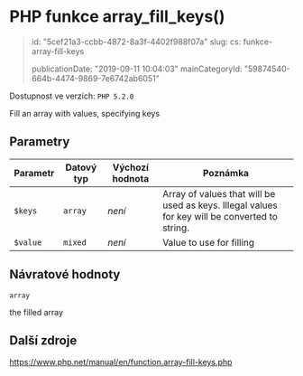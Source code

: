 PHP funkce array_fill_keys()
============================

> id: "5cef21a3-ccbb-4872-8a3f-4402f988f07a"
> slug:
> 	cs: funkce-array-fill-keys
>
> publicationDate: "2019-09-11 10:04:03"
> mainCategoryId: "59874540-664b-4474-9869-7e6742ab6051"

Dostupnost ve verzích: `PHP 5.2.0`

Fill an array with values, specifying keys


Parametry
--------------

| Parametr | Datový typ | Výchozí hodnota | Poznámka |
|-----|-----|-----|-----|
| `$keys` | `array` | *není* | Array of values that will be used as keys. Illegal values for key will be converted to string. |
| `$value` | `mixed` | *není* | Value to use for filling |


Návratové hodnoty
----------------

`array`

the filled array

Další zdroje
------------

https://www.php.net/manual/en/function.array-fill-keys.php
